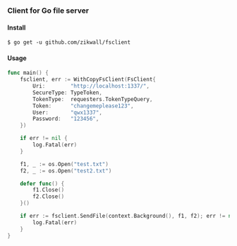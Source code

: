 ### Client for Go file server

#### Install

`$ go get -u github.com/zikwall/fsclient`

#### Usage

```go
func main() {
	fsclient, err := WithCopyFsClient(FsClient{
		Uri:        "http://localhost:1337/",
		SecureType: TypeToken,
		TokenType:  requesters.TokenTypeQuery,
		Token:      "changemeplease123",
		User:       "qwx1337",
		Password:   "123456",
	})

	if err != nil {
		log.Fatal(err)
	}

	f1, _ := os.Open("test.txt")
	f2, _ := os.Open("test2.txt")

	defer func() {
		f1.Close()
		f2.Close()
	}()

	if err := fsclient.SendFile(context.Background(), f1, f2); err != nil {
		log.Fatal(err)
	}
}
```